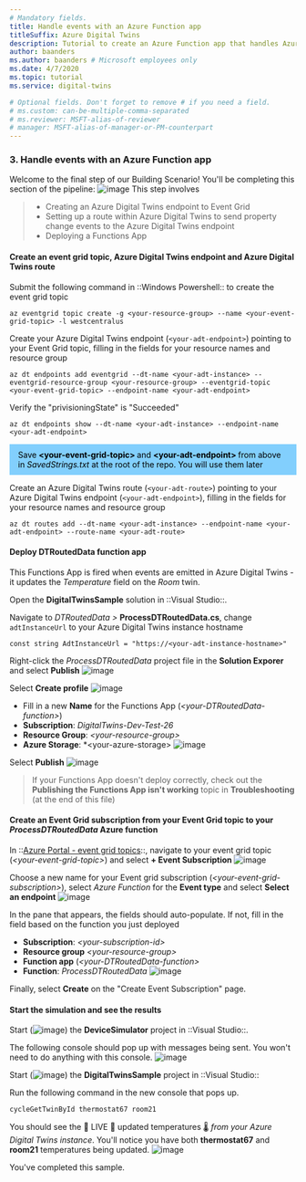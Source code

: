 ```yaml
---
# Mandatory fields.
title: Handle events with an Azure Function app
titleSuffix: Azure Digital Twins
description: Tutorial to create an Azure Function app that handles Azure Digital Twins events
author: baanders
ms.author: baanders # Microsoft employees only
ms.date: 4/7/2020
ms.topic: tutorial
ms.service: digital-twins

# Optional fields. Don't forget to remove # if you need a field.
# ms.custom: can-be-multiple-comma-separated
# ms.reviewer: MSFT-alias-of-reviewer
# manager: MSFT-alias-of-manager-or-PM-counterpart
---
```



### 3. Handle events with an Azure Function app

Welcome to the final step of our Building Scenario! You'll be completing this section of the pipeline:
![image](./media/Images/buildingscenario_3.jpg)
This step involves 
> - Creating an Azure Digital Twins endpoint to Event Grid
> - Setting up a route within Azure Digital Twins to send property change events to the Azure Digital Twins endpoint
> - Deploying a Functions App

#### Create an event grid topic, Azure Digital Twins endpoint and Azure Digital Twins route

Submit the following command in ::Windows Powershell:: to create the event grid topic
```
az eventgrid topic create -g <your-resource-group> --name <your-event-grid-topic> -l westcentralus
```
Create your Azure Digital Twins endpoint (`<your-adt-endpoint>`) pointing to your Event Grid topic, filling in the fields for your resource names and resource group
```
az dt endpoints add eventgrid --dt-name <your-adt-instance> --eventgrid-resource-group <your-resource-group> --eventgrid-topic <your-event-grid-topic> --endpoint-name <your-adt-endpoint>
```
Verify the "privisioningState" is "Succeeded"
```
az dt endpoints show --dt-name <your-adt-instance> --endpoint-name <your-adt-endpoint> 
```
<div style='background: #82CFFD; padding: 10px 15px; color:black;'>
  Save <b> &lt;your-event-grid-topic&gt; </b> and <b> &lt;your-adt-endpoint&gt; </b> from above in <i>SavedStrings.txt</i> at the root of the repo. You will use them later
</div>

Create an Azure Digital Twins route (`<your-adt-route>`) pointing to your Azure Digital Twins endpoint (`<your-adt-endpoint>`), filling in the fields for your resource names and resource group
```
az dt routes add --dt-name <your-adt-instance> --endpoint-name <your-adt-endpoint> --route-name <your-adt-route>
```

#### Deploy DTRoutedData function app

This Functions App is fired when events are emitted in Azure Digital Twins - it  updates the _Temperature_ field on the _Room_ twin.

Open the **DigitalTwinsSample** solution in ::Visual Studio::. 

Navigate to *DTRoutedData >* **ProcessDTRoutedData.cs**, change `adtInstanceUrl` to your Azure Digital Twins instance hostname
```
const string AdtInstanceUrl = "https://<your-adt-instance-hostname>"
```

Right-click the *ProcessDTRoutedData* project file in the **Solution Exporer** and select **Publish**
![image](./media/Images/publish_processdt.jpg)

Select **Create profile**
![image](./media/Images/publish_processdt1.jpg)

* Fill in a new **Name** for the Functions App (*\<your-DTRoutedData-function>*) 
* **Subscription**: *DigitalTwins-Dev-Test-26*
* **Resource Group**: *\<your-resource-group>*
* **Azure Storage**: *\<your-azure-storage>
![image](./media/Images/publish_processdt2.jpg)

Select **Publish**
![image](./media/Images/publish_processdt3.jpg)

> If your Functions App doesn't deploy correctly, check out the **Publishing the Functions App isn't working** topic in **Troubleshooting** (at the end of this file)

#### Create an Event Grid subscription from your Event Grid topic to your *ProcessDTRoutedData* Azure function

In ::[Azure Portal - event grid topics](https://portal.azure.com/#blade/HubsExtension/BrowseResource/resourceType/Microsoft.EventGrid%2Ftopics)::, navigate to your event grid topic (*\<your-event-grid-topic>*) and select **+ Event Subscription**
![image](./media/Images/egridsub_create.jpg)

Choose a new name for your Event grid subscription (*\<your-event-grid-subscription>*), select *Azure Function* for the **Event type** and select **Select an endpoint**
![image](./media/Images/egridsub_create1.jpg)

In the pane that appears, the fields should auto-populate. If not, fill in the field based on the function you just deployed
- **Subscription**: *\<your-subscription-id>*
- **Resource group** *\<your-resource-group>*
- **Function app** (*\<your-DTRoutedData-function>*
- **Function**: *ProcessDTRoutedData* 
![image](./media/Images/egridsub_create2.jpg)

Finally, select **Create** on the "Create Event Subscription" page.

#### Start the simulation and see the results

Start (![image](./media/Images/start.jpg)) the **DeviceSimulator** project in ::Visual Studio::.

The following console should pop up with messages being sent. You won't need to do anything with this console.
![image](./media/Images/devsim.jpg)

Start (![image](./media/Images/start.jpg)) the **DigitalTwinsSample** project in ::Visual Studio::

Run the following command in the new console that pops up.
```
cycleGetTwinById thermostat67 room21
```
You should see the 🌴 LIVE 🌲 updated temperatures 🌡 *from your Azure Digital Twins instance*. You'll notice you have both **thermostat67** and **room21** temperatures being updated.
![image](./media/Images/cycleget2.jpg)

You've completed this sample.